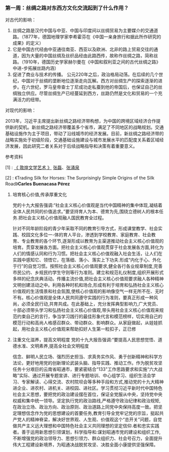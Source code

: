 ### 第一周：丝绸之路对东西方文化交流起到了什么作用？

对古代的影响：

1. 丝绸之路是汉代中国与中亚、中国与印度间以丝绸贸易为主要媒介的交通道路。（1877年，德国地理学家李希霍芬在《中国一亲身旅行和据此所作研究的成果》的定义）
2. 它是中国古代经由中亚通往南亚、西亚以及欧洲、北非的路上贸易交往的通道，因为大量的中国丝绸及丝织品经由此路西传，故称作丝绸之路，简称丝路。（1910年，德国历史学家赫尔曼在《中国和叙利亚之间的古代丝绸之路》中进-步拓展丝路内涵）
3. 促进了商业与技术的传播。 公元220年之后，政治格局动荡。在后续的几个世纪，中国对于丝绸的垄断地位逐渐走向瓦解。西方对丝绸生产的探索逐渐的进步。在六世纪，罗马皇帝查士丁尼成功走私蚕到他的帝国后，也保证自己的丝绸独立供应。尽管丝绸生产已经蔓延到西方，丝路仍然是文化和贸易的一个充满活力的纽带。

对现代的影响：

2013年，习近平主席提出新丝绸之路经济带构想，为中国的跨境区域经济合作提供新的契机。新丝绸之路经济带覆盖多个省市，满足了不同地区的战略规划。交通基础设施作为主于项目，带动了沿线城市的经济发展。目前，新丝绸之路经济带的战略实施处于初级阶段，交通基础设施建设与城市发展水平的匹配度关系着区域经济发展，因此研究二者关系对于后续战略指导和决策有着重要意义。

参考资料

[1] : [《 敦煌文学艺术 》](https://www.icourse163.org/course/ZJNU-1206600807) [张磊](https://www.icourse163.org/u/mooc56299844745828055)、[张涌泉](https://www.icourse163.org/u/mooc59606083872926975)

[2] : 《Trading Silk for Horses: The Surprisingly Simple Origins of the Silk Road》**Carles Buenacasa Pérez**





1. 培育核心价值,传承厚重文化

   党的十九大报告强调:“社会主义核心价值观是当代中国精神的集中体现,凝结着全体人民共同的价值追求。”要坚持育人为本、德育为先,围绕立德树人的根本任务.把社会主义核心价值观融人国民教育全过程。

   针对不同年龄阶段的青少年采取不同的教育引导方式，形成课堂教学、社会实践、校园文化多位一-体的育人平台，渗透到学校教育、家庭教育、社会教育、专业教育的各个环节,逐渐形成以教育为主渠道推动社会主义核心价值观的培育。贯穿发展各方面。把社会主义核心价值观贯穿于社会发展各方面,转化为人们的情感认同和行为习惯。把社会主义核心价值观融入社会生活，让人们在实践中感知它、领悟它，在落细、落小、落实上下功夫.形成“内化于心、外化于行”的自觉习惯。按照社会主义核心价值观要求,健全各行各业规章制度,完善市民公约、乡规民约学生守则等行为准则。建立和规范礼仪制度,组织开展形式多样的纪念庆典活动。传播主流价值,把社会主义核心价值观要求融人各种精神文明创建活动之中。利用各种时机和场合,形成有利于培育和弘扬社会主义核心价值观的生活情景和社会氛围,使核心价值观的影响像空气一样无所不在、无时不有。核心价值观是全体人民共同遵守实践的行为准则，要真正形成一种风尚，必须全民行动,共育共成。在此基础上，充分发挥典型影响力,广大党员、十部必须带头学习和弘扬社会主义核心价值观,带头用社会主义核心价值观来规范约束自己的言行，争当学习践行的最佳形象代言和模范榜样，切实用自己的模范行动和高尚人格感召群众、带动群众、影响群众。从家庭做起，从娃娃抓起，用社会主义核心价值观来帮助扣好人生第一粒扣子，正已修

2. 注重文化滋养，提高文明程度
   党的十九大报告强调:“要提高人民思想觉悟、道德水准、文明素养,提高全社会文明程度

   信念、鲜明人民立场、强烈历史担当、求真务实作风、勇于创新精神和科学方法论，更好地用党的创新理论武装头脑、指导实践、推动工作。作为脱贫攻坚任务十分艰巨的云南省昭通市，要紧密结合“133"工作思路要求和实施“六大战略”实际、通过开展专题宣讲、进行专题培训、中心组学习、组织生活会学习、专家解读、心得交流、农村院坝会等多种手段和方式,推动党的十九大精神进企业、进农村、进机关、进校园、进社区。学习贯彻习近平新时代中国特色社会主义思想，要把党的政治建设摆在首位，保证全党服从中央，坚持党中央权威和集中统一领导。坚定执行党的政治路线,严格遵守政治纪律和政治规矩,在政治立场、政治方向、政治原则、政治道路上同党中央保持高度一致。把坚定理想信念作为党的思想建设的首要任务,教育引导全党牢记党的宗旨，挺起共产党人的精神脊梁，解决好世界观、人生观、价值观这个“总开关”问题，自觉做共产主义远大理想和中国特色社会主义共同理想的坚定信仰.者和忠实实践者。善于运用新思想引领谋划，科学指导和:谋划昭通市党的建设和组织工作,不断增强党的政治领导力、思想引领力、群众组织力、社会号召力，全面提升伟大工程建设新境界，为昭通决战脱贫攻坚、决胜全面小康提供坚强保障。
